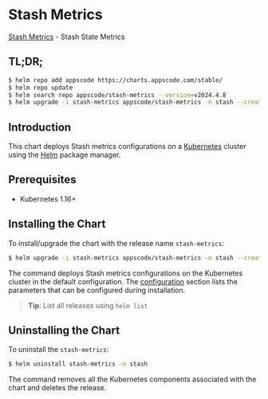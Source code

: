 # Stash Metrics

[Stash Metrics](https://github.com/stashed) - Stash State Metrics

## TL;DR;

```bash
$ helm repo add appscode https://charts.appscode.com/stable/
$ helm repo update
$ helm search repo appscode/stash-metrics --version=v2024.4.8
$ helm upgrade -i stash-metrics appscode/stash-metrics -n stash --create-namespace --version=v2024.4.8
```

## Introduction

This chart deploys Stash metrics configurations on a [Kubernetes](http://kubernetes.io) cluster using the [Helm](https://helm.sh) package manager.

## Prerequisites

- Kubernetes 1.16+

## Installing the Chart

To install/upgrade the chart with the release name `stash-metrics`:

```bash
$ helm upgrade -i stash-metrics appscode/stash-metrics -n stash --create-namespace --version=v2024.4.8
```

The command deploys Stash metrics configurations on the Kubernetes cluster in the default configuration. The [configuration](#configuration) section lists the parameters that can be configured during installation.

> **Tip**: List all releases using `helm list`

## Uninstalling the Chart

To uninstall the `stash-metrics`:

```bash
$ helm uninstall stash-metrics -n stash
```

The command removes all the Kubernetes components associated with the chart and deletes the release.


